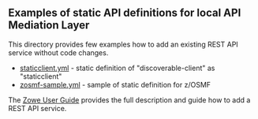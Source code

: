 ## Examples of static API definitions for local API Mediation Layer

  This directory provides few examples how to add an existing REST API service without code changes.

  - [staticclient.yml](staticclient.yml) - static definition of "discoverable-client" as "staticclient"
  - [zosmf-sample.yml](zosmf-sample.yml_) - sample of static definition for z/OSMF

  The [Zowe User Guide](https://zowe.github.io/docs-site/user-guide/overview.html) provides the full description and guide how to add a REST API service.
